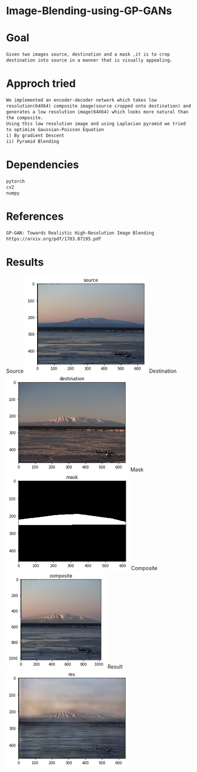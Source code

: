 # Image-Blending-using-GP-GANs

# Goal
	Given two images source, destination and a mask ,it is to crop destination into source in a manner that is visually appealing.

# Approch tried
	We implemented an encoder-decoder network which takes low resolution(64X64) composite image(source cropped onto destination) and generates a low resolution image(64X64) which looks more natural than the composite.
	Using this low resolution image and using Laplacian pyramid we tried to optimize Gaussian-Poisson Equation
	i) By gradient Descent
	ii) Pyramid Blending


# Dependencies
	pytorch
	cv2
	numpy


# References 
	GP-GAN: Towards Realistic High-Resolution Image Blending https://arxiv.org/pdf/1703.07195.pdf

# Results

Source ![](images/src.png)
Destination ![](images/dest.png)
Mask ![](images/mask.png)
Composite ![](images/composite.png)
Result ![](images/pyramidresult.png)


